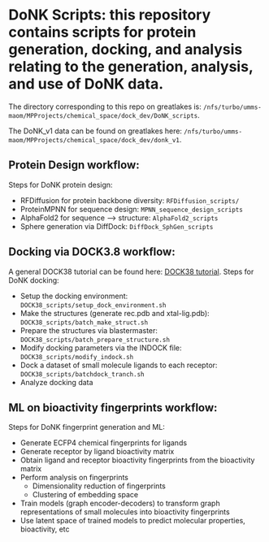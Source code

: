 # DoNK Scripts: this repository contains scripts for protein generation, docking, and analysis relating to the generation, analysis, and use of DoNK data.

The directory corresponding to this repo on greatlakes is: `/nfs/turbo/umms-maom/MPProjects/chemical_space/dock_dev/DoNK_scripts`.

The DoNK_v1 data can be found on greatlakes here: `/nfs/turbo/umms-maom/MPProjects/chemical_space/dock_dev/donk_v1`.

## Protein Design workflow: 

Steps for DoNK protein design: 
  - RFDiffusion for protein backbone diversity: `RFDiffusion_scripts/`
  - ProteinMPNN for sequence design: `MPNN_sequence_design_scripts`
  - AlphaFold2 for sequence --> structure: `AlphaFold2_scripts`
  - Sphere generation via DiffDock: `DiffDock_SphGen_scripts`

## Docking via DOCK3.8 workflow:

A general DOCK38 tutorial can be found here: [DOCK38 tutorial](https://docs.google.com/document/d/1ZIgTsOP2wmaPRvEQ0r4Q2FTC_R4RNvx7j5CiS3m8rXQ/edit?usp=sharing).
Steps for DoNK docking:
  - Setup the docking environment: `DOCK38_scripts/setup_dock_environment.sh`
  - Make the structures (generate rec.pdb and xtal-lig.pdb): `DOCK38_scripts/batch_make_struct.sh`
  - Prepare the structures via blastermaster: `DOCK38_scripts/batch_prepare_structure.sh`
  - Modify docking parameters via the INDOCK file: `DOCK38_scripts/modify_indock.sh`
  - Dock a dataset of small molecule ligands to each receptor: `DOCK38_scripts/batchdock_tranch.sh`
  - Analyze docking data

## ML on bioactivity fingerprints workflow:

Steps for DoNK fingerprint generation and ML:
  - Generate ECFP4 chemical fingerprints for ligands
  - Generate receptor by ligand bioactivity matrix
  - Obtain ligand and receptor bioactivity fingerprints from the bioactivity matrix
  - Perform analysis on fingerprints
    - Dimensionality reduction of fingerprints
    - Clustering of embedding space
  - Train models (graph encoder-decoders) to transform graph representations of small molecules into bioactivity fingerprints
  - Use latent space of trained models to predict molecular properties, bioactivity, etc
